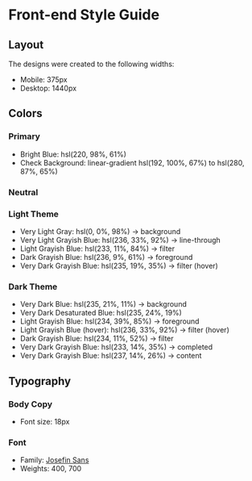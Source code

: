 # Front-end Style Guide

## Layout

The designs were created to the following widths:

- Mobile: 375px
- Desktop: 1440px

## Colors

### Primary

- Bright Blue: hsl(220, 98%, 61%)
- Check Background: linear-gradient hsl(192, 100%, 67%) to hsl(280, 87%, 65%)

### Neutral

### Light Theme

- Very Light Gray: hsl(0, 0%, 98%) -> background
- Very Light Grayish Blue: hsl(236, 33%, 92%) -> line-through
- Light Grayish Blue: hsl(233, 11%, 84%) -> filter
- Dark Grayish Blue: hsl(236, 9%, 61%) -> foreground
- Very Dark Grayish Blue: hsl(235, 19%, 35%) -> filter (hover)

### Dark Theme

- Very Dark Blue: hsl(235, 21%, 11%) -> background
- Very Dark Desaturated Blue: hsl(235, 24%, 19%)
- Light Grayish Blue: hsl(234, 39%, 85%) -> foreground
- Light Grayish Blue (hover): hsl(236, 33%, 92%) -> filter (hover)
- Dark Grayish Blue: hsl(234, 11%, 52%) -> filter
- Very Dark Grayish Blue: hsl(233, 14%, 35%) -> completed
- Very Dark Grayish Blue: hsl(237, 14%, 26%) -> content

## Typography

### Body Copy

- Font size: 18px

### Font

- Family: [Josefin Sans](https://fonts.google.com/specimen/Josefin+Sans)
- Weights: 400, 700
